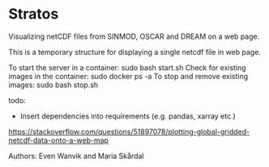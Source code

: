 # Stratos

Visualizing netCDF files from SINMOD, OSCAR and DREAM on a web page.

This is a temporary structure for displaying a single netcdf file in web page.

To start the server in a container: sudo bash start.sh
Check for existing images in the container: sudo docker ps -a
To stop and remove existing images: sudo bash stop.sh

todo: 
* Insert dependencies into requirements (e.g. pandas, xarray etc.)

https://stackoverflow.com/questions/51897078/plotting-global-gridded-netcdf-data-onto-a-web-map

Authors: Even Wanvik and Maria Skårdal
